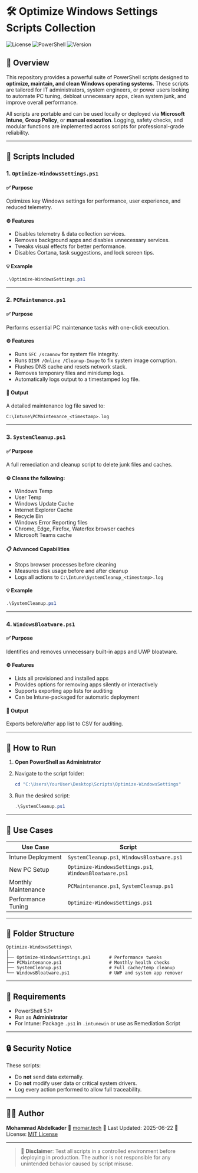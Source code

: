 
# 🛠️ Optimize Windows Settings Scripts Collection

![License](https://img.shields.io/badge/license-MIT-blue.svg)
![PowerShell](https://img.shields.io/badge/powershell-5.1%2B-blue.svg)
![Version](https://img.shields.io/badge/version-1.0-green.svg)

## 📘 Overview

This repository provides a powerful suite of PowerShell scripts designed to **optimize, maintain, and clean Windows operating systems**. These scripts are tailored for IT administrators, system engineers, or power users looking to automate PC tuning, debloat unnecessary apps, clean system junk, and improve overall performance.

All scripts are portable and can be used locally or deployed via **Microsoft Intune**, **Group Policy**, or **manual execution**. Logging, safety checks, and modular functions are implemented across scripts for professional-grade reliability.

---

## 📂 Scripts Included

### 1. `Optimize-WindowsSettings.ps1`

#### ✅ Purpose
Optimizes key Windows settings for performance, user experience, and reduced telemetry.

#### ⚙️ Features
- Disables telemetry & data collection services.
- Removes background apps and disables unnecessary services.
- Tweaks visual effects for better performance.
- Disables Cortana, task suggestions, and lock screen tips.

#### 💡 Example
```powershell
.\Optimize-WindowsSettings.ps1
````

---

### 2. `PCMaintenance.ps1`

#### ✅ Purpose

Performs essential PC maintenance tasks with one-click execution.

#### ⚙️ Features

* Runs `SFC /scannow` for system file integrity.
* Runs `DISM /Online /Cleanup-Image` to fix system image corruption.
* Flushes DNS cache and resets network stack.
* Removes temporary files and minidump logs.
* Automatically logs output to a timestamped log file.

#### 📄 Output

A detailed maintenance log file saved to:

```
C:\Intune\PCMaintenance_<timestamp>.log
```

---

### 3. `SystemCleanup.ps1`

#### ✅ Purpose

A full remediation and cleanup script to delete junk files and caches.

#### ⚙️ Cleans the following:

* Windows Temp
* User Temp
* Windows Update Cache
* Internet Explorer Cache
* Recycle Bin
* Windows Error Reporting files
* Chrome, Edge, Firefox, Waterfox browser caches
* Microsoft Teams cache

#### 📋 Advanced Capabilities

* Stops browser processes before cleaning
* Measures disk usage before and after cleanup
* Logs all actions to `C:\Intune\SystemCleanup_<timestamp>.log`

#### 💡 Example

```powershell
.\SystemCleanup.ps1
```

---

### 4. `WindowsBloatware.ps1`

#### ✅ Purpose

Identifies and removes unnecessary built-in apps and UWP bloatware.

#### ⚙️ Features

* Lists all provisioned and installed apps
* Provides options for removing apps silently or interactively
* Supports exporting app lists for auditing
* Can be Intune-packaged for automatic deployment

#### 📄 Output

Exports before/after app list to CSV for auditing.

---

## 🚀 How to Run

1. **Open PowerShell as Administrator**
2. Navigate to the script folder:

   ```powershell
   cd "C:\Users\YourUser\Desktop\Scripts\Optimize-WindowsSettings"
   ```
3. Run the desired script:

   ```powershell
   .\SystemCleanup.ps1
   ```

---

## 💼 Use Cases

| Use Case            | Script                                                 |
| ------------------- | ------------------------------------------------------ |
| Intune Deployment   | `SystemCleanup.ps1`, `WindowsBloatware.ps1`            |
| New PC Setup        | `Optimize-WindowsSettings.ps1`, `WindowsBloatware.ps1` |
| Monthly Maintenance | `PCMaintenance.ps1`, `SystemCleanup.ps1`               |
| Performance Tuning  | `Optimize-WindowsSettings.ps1`                         |

---

## 📁 Folder Structure

```
Optimize-WindowsSettings\
│
├── Optimize-WindowsSettings.ps1       # Performance tweaks
├── PCMaintenance.ps1                  # Monthly health checks
├── SystemCleanup.ps1                  # Full cache/temp cleanup
└── WindowsBloatware.ps1               # UWP and system app remover
```

---

## 🧠 Requirements

* PowerShell 5.1+
* Run as **Administrator**
* For Intune: Package `.ps1` in `.intunewin` or use as Remediation Script

---

## 🔒 Security Notice

These scripts:

* Do **not** send data externally.
* Do **not** modify user data or critical system drivers.
* Log every action performed to allow full traceability.

---

## 👨‍💻 Author

**Mohammad Abdelkader**
🔗 [momar.tech](https://momar.tech)
📆 Last Updated: 2025-06-22
📜 License: [MIT License](https://opensource.org/licenses/MIT)

---

> 📌 **Disclaimer**: Test all scripts in a controlled environment before deploying in production. The author is not responsible for any unintended behavior caused by script misuse.
